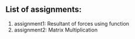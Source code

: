## List of assignments:
1. assignment1: Resultant of forces using function
2. assignment2: Matrix Multiplication
